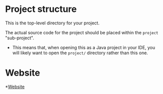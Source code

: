 # Project structure

This is the top-level directory for your project.

The actual source code for the project should be placed within the `project`
"sub-project".

* This means that, when opening this as a Java project in your IDE, you will
  likely want to open the `project/` directory rather than this one.

# Website

*[Website](https://old-dominion-univ-cs350.github.io/cs350-project-s24-kdoua001/)